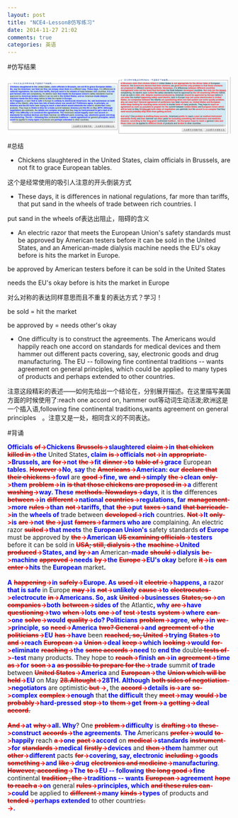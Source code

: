 ```yaml
---
layout: post
title: "NCE4-Lesson8仿写练习"
date: 2014-11-27 21:02
comments: true
categories: 英语
---
```


#仿写结果

![tu2](/images/NCE/lesson8.png)

<!--more-->

#总结

* Chickens slaughtered in the United States, claim officials in Brussels, are not fit to grace European tables. 

这个是经常使用的吸引人注意的开头倒装方式

* These days, it is differences in national regulations, far more than tariffs, that put sand in the wheels of trade between rich countries. I

put sand in the wheels of表达出阻止，阻碍的含义

* An electric razor that meets the European Union's safety standards must be approved by American testers before it can be sold in the United States, and an American-made dialysis machine needs the EU's okay before is hits the market in Europe.

be approved by American testers before it can be sold in the United States

 needs the EU's okay before is hits the market in Europe
 
 对么对称的表达同样意思而且不重复的表达方式？学习！
 
 be sold = hit the market
 
 be approved by = needs other's okay
 
*  One difficulty is to construct the agreements. The Americans would happily reach one accord on standards for medical devices and them hammer out different pacts covering, say, electronic goods and drug manufacturing. The EU -- following fine continental traditions -- wants agreement on general principles, which could be applied to many types of products and perhaps extended to other countries.

注意这段精彩的表述——如何先给出一个结论在，分别展开描述。在这里描写美国方面的时候使用了:reach one accord on, hammer out等动词生动活泼;欧洲这是一个插入语,following fine continental traditions,wants agreement on general principles　。注意又是一处，相同含义的不同表达。

#背诵

<span><b><font color="#0000FF">  Officials</font></b></span> <span><del><b><font color="#FF0000">of</font></b></del></span><b><font color="#FF0000">-></font></b><span><b><font color="#0000FF">Chickens</font></b></span> <span><del><b><font color="#FF0000">Brussels</font></b></del></span><b><font color="#FF0000">-></font></b><span><b><font color="#0000FF">slaughtered</font></b></span> <span><del><b><font color="#FF0000">claim</font></b></del></span><b><font color="#FF0000">-></font></b><span><b><font color="#0000FF">in</font></b></span> <span><del><b><font color="#FF0000">that chicken killed in</font></b></del></span><b><font color="#FF0000">-></font></b><span><b><font color="#0000FF">the</font></b></span> United States<span><b><font color="#0000FF">, claim</font></b></span> <span><del><b><font color="#FF0000">is</font></b></del></span><b><font color="#FF0000">-></font></b><span><b><font color="#0000FF">officials</font></b></span> <span><del><b><font color="#FF0000">not</font></b></del></span><b><font color="#FF0000">-></font></b><span><b><font color="#0000FF">in</font></b></span> <span><del><b><font color="#FF0000">appropriate</font></b></del></span><b><font color="#FF0000">-></font></b><span><b><font color="#0000FF">Brussels, are</font></b></span> <span><del><b><font color="#FF0000">for</font></b></del></span><b><font color="#FF0000">-></font></b><span><b><font color="#0000FF">not</font></b></span> <span><del><b><font color="#FF0000">the</font></b></del></span><b><font color="#FF0000">-></font></b><span><b><font color="#0000FF">fit</font></b></span> <span><del><b><font color="#FF0000">dinner</font></b></del></span><b><font color="#FF0000">-></font></b><span><b><font color="#0000FF">to</font></b></span> <span><del><b><font color="#FF0000">table of</font></b></del></span><b><font color="#FF0000">-></font></b><span><b><font color="#0000FF">grace</font></b></span> European<span><b><font color="#0000FF"> tables</font></b></span>. <span><del><b><font color="#FF0000">However</font></b></del></span><b><font color="#FF0000">-></font></b><span><b><font color="#0000FF">No</font></b></span>, <span><b><font color="#0000FF">say </font></b></span>the <span><del><b><font color="#FF0000">Americans</font></b></del></span><b><font color="#FF0000">-></font></b><span><b><font color="#0000FF">American: our</font></b></span> <span><del><b><font color="#FF0000">declare that their chickens</font></b></del></span><b><font color="#FF0000">-></font></b><span><b><font color="#0000FF">fowl</font></b></span> are <span><del><b><font color="#FF0000">good</font></b></del></span><b><font color="#FF0000">-></font></b><span><b><font color="#0000FF">fine, we</font></b></span> <span><del><b><font color="#FF0000">and</font></b></del></span><b><font color="#FF0000">-></font></b><span><b><font color="#0000FF">simply</font></b></span> <span><del><b><font color="#FF0000">the</font></b></del></span><b><font color="#FF0000">-></font></b><span><b><font color="#0000FF">clean</font></b></span> <span><del><b><font color="#FF0000">only</font></b></del></span><b><font color="#FF0000">-></font></b><span><b><font color="#0000FF">them</font></b></span> <span><del><b><font color="#FF0000">problem</font></b></del></span><b><font color="#FF0000">-></font></b><span><b><font color="#0000FF">in</font></b></span> <span><del><b><font color="#FF0000">is that those chickens are proposed in</font></b></del></span><b><font color="#FF0000">-></font></b><span><b><font color="#0000FF">a</font></b></span> different <span><del><b><font color="#FF0000">washing</font></b></del></span><b><font color="#FF0000">-></font></b><span><b><font color="#0000FF">way. These</font></b></span> <span><del><b><font color="#FF0000">methods. Nowadays</font></b></del></span><b><font color="#FF0000">-></font></b><span><b><font color="#0000FF">days</font></b></span>, it is<span><b><font color="#0000FF"> the</font></b></span> differences <span><del><b><font color="#FF0000">between</font></b></del></span><b><font color="#FF0000">-></font></b><span><b><font color="#0000FF">in</font></b></span> <span><del><b><font color="#FF0000">different</font></b></del></span><b><font color="#FF0000">-></font></b><span><b><font color="#0000FF">national</font></b></span> <span><del><b><font color="#FF0000">countries</font></b></del></span><b><font color="#FF0000">-></font></b><span><b><font color="#0000FF">regulations, far</font></b></span> <span><del><b><font color="#FF0000">management</font></b></del></span><b><font color="#FF0000">-></font></b><span><b><font color="#0000FF">more</font></b></span> <span><del><b><font color="#FF0000">rules</font></b></del></span><b><font color="#FF0000">-></font></b><span><b><font color="#0000FF">than</font></b></span> <span><del><b><font color="#FF0000">not</font></b></del></span><b><font color="#FF0000">-></font></b><span><b><font color="#0000FF">tariffs, that</font></b></span> <span><del><b><font color="#FF0000">the</font></b></del></span><b><font color="#FF0000">-></font></b><span><b><font color="#0000FF">put</font></b></span> <span><del><b><font color="#FF0000">taxes</font></b></del></span><b><font color="#FF0000">-></font></b><span><b><font color="#0000FF">sand</font></b></span> <span><del><b><font color="#FF0000">that barricade</font></b></del></span><b><font color="#FF0000">-></font></b><span><b><font color="#0000FF">in</font></b></span> the<span><b><font color="#0000FF"> wheels of</font></b></span> trade between <span><del><b><font color="#FF0000">developed</font></b></del></span><b><font color="#FF0000">-></font></b><span><b><font color="#0000FF">rich</font></b></span> countries. <span><del><b><font color="#FF0000">Not</font></b></del></span><b><font color="#FF0000">-></font></b><span><b><font color="#0000FF">It</font></b></span> <span><del><b><font color="#FF0000">only</font></b></del></span><b><font color="#FF0000">-></font></b><span><b><font color="#0000FF">is</font></b></span> <span><del><b><font color="#FF0000">are</font></b></del></span><b><font color="#FF0000">-></font></b><span><b><font color="#0000FF">not</font></b></span> <span><del><b><font color="#FF0000">the</font></b></del></span><b><font color="#FF0000">-></font></b><span><b><font color="#0000FF">just</font></b></span> <span><del><b><font color="#FF0000">famers</font></b></del></span><b><font color="#FF0000">-></font></b><span><b><font color="#0000FF">farmers who are</font></b></span> complaining. An electric razor <span><del><b><font color="#FF0000">suited</font></b></del></span><b><font color="#FF0000">-></font></b><span><b><font color="#0000FF">that meets</font></b></span> the<span><b><font color="#0000FF"> European Union's</font></b></span> safety standards<span><b><font color="#0000FF"> of Europe</font></b></span> must be approved by <span><del><b><font color="#FF0000">the</font></b></del></span><b><font color="#FF0000">-></font></b><span><b><font color="#0000FF">American</font></b></span> <span><del><b><font color="#FF0000">US examining officials</font></b></del></span><b><font color="#FF0000">-></font></b><span><b><font color="#0000FF">testers</font></b></span> before it can be sold in <span><del><b><font color="#FF0000">USA; still, dialysis</font></b></del></span><b><font color="#FF0000">-></font></b><span><b><font color="#0000FF">the</font></b></span> <span><del><b><font color="#FF0000">machine</font></b></del></span><b><font color="#FF0000">-></font></b><span><b><font color="#0000FF">United</font></b></span> <span><del><b><font color="#FF0000">produced</font></b></del></span><b><font color="#FF0000">-></font></b><span><b><font color="#0000FF">States, and</font></b></span> <span><del><b><font color="#FF0000">by</font></b></del></span><b><font color="#FF0000">-></font></b><span><b><font color="#0000FF">an</font></b></span> American<span><b><font color="#0000FF">-made</font></b></span> <span><del><b><font color="#FF0000">should</font></b></del></span><b><font color="#FF0000">-></font></b><span><b><font color="#0000FF">dialysis</font></b></span> <span><del><b><font color="#FF0000">be</font></b></del></span><b><font color="#FF0000">-></font></b><span><b><font color="#0000FF">machine</font></b></span> <span><del><b><font color="#FF0000">approved</font></b></del></span><b><font color="#FF0000">-></font></b><span><b><font color="#0000FF">needs</font></b></span> <span><del><b><font color="#FF0000">by</font></b></del></span><b><font color="#FF0000">-></font></b><span><b><font color="#0000FF">the</font></b></span> <span><del><b><font color="#FF0000">Europe</font></b></del></span><b><font color="#FF0000">-></font></b><span><b><font color="#0000FF">EU's okay</font></b></span> before <span><del><b><font color="#FF0000">it</font></b></del></span><b><font color="#FF0000">-></font></b><span><b><font color="#0000FF">is</font></b></span> <span><del><b><font color="#FF0000">can enter</font></b></del></span><b><font color="#FF0000">-></font></b><span><b><font color="#0000FF">hits</font></b></span> the<span><b><font color="#0000FF"> European</font></b></span> market<span><b><font color="#0000FF">.<br />
<br />
A</font></b></span> <span><del><b><font color="#FF0000">happening</font></b></del></span><b><font color="#FF0000">-></font></b><span><b><font color="#0000FF">in</font></b></span> <span><del><b><font color="#FF0000">safely</font></b></del></span><b><font color="#FF0000">-></font></b><span><b><font color="#0000FF">Europe.
    As</font></b></span> <span><del><b><font color="#FF0000">used</font></b></del></span><b><font color="#FF0000">-></font></b><span><b><font color="#0000FF">it</font></b></span> <span><del><b><font color="#FF0000">electric</font></b></del></span><b><font color="#FF0000">-></font></b><span><b><font color="#0000FF">happens, a</font></b></span> razor<span><b><font color="#0000FF"> that is safe</font></b></span> in Europe <span><del><b><font color="#FF0000">may</font></b></del></span><b><font color="#FF0000">-></font></b><span><b><font color="#0000FF">is</font></b></span> <span><del><b><font color="#FF0000">not</font></b></del></span><b><font color="#FF0000">-></font></b><span><b><font color="#0000FF">unlikely</font></b></span> <span><del><b><font color="#FF0000">cause</font></b></del></span><b><font color="#FF0000">-></font></b><span><b><font color="#0000FF">to</font></b></span> <span><del><b><font color="#FF0000">electrocutes</font></b></del></span><b><font color="#FF0000">-></font></b><span><b><font color="#0000FF">electrocute</font></b></span> <span><del><b><font color="#FF0000">in</font></b></del></span><b><font color="#FF0000">-></font></b><span><b><font color="#0000FF">Americans. So, ask</font></b></span> <span><del><b><font color="#FF0000">United</font></b></del></span><b><font color="#FF0000">-></font></b><span><b><font color="#0000FF">businesses</font></b></span> <span><del><b><font color="#FF0000">States, so</font></b></del></span><b><font color="#FF0000">-></font></b><span><b><font color="#0000FF">on</font></b></span> <span><del><b><font color="#FF0000">companies</font></b></del></span><b><font color="#FF0000">-></font></b><span><b><font color="#0000FF">both</font></b></span> <span><del><b><font color="#FF0000">between</font></b></del></span><b><font color="#FF0000">-></font></b><span><b><font color="#0000FF">sides of</font></b></span> the Atlantic<span><b><font color="#0000FF">, why</font></b></span> <span><del><b><font color="#FF0000">are</font></b></del></span><b><font color="#FF0000">-></font></b><span><b><font color="#0000FF">have</font></b></span> <span><del><b><font color="#FF0000">questioning</font></b></del></span><b><font color="#FF0000">-></font></b><span><b><font color="#0000FF">two</font></b></span> <span><del><b><font color="#FF0000">when</font></b></del></span><b><font color="#FF0000">-></font></b><span><b><font color="#0000FF">lots</font></b></span> <span><del><b><font color="#FF0000">one</font></b></del></span><b><font color="#FF0000">-></font></b><span><b><font color="#0000FF">of</font></b></span> <span><del><b><font color="#FF0000">test</font></b></del></span><b><font color="#FF0000">-></font></b><span><b><font color="#0000FF">tests</font></b></span> <span><del><b><font color="#FF0000">system</font></b></del></span><b><font color="#FF0000">-></font></b><span><b><font color="#0000FF">where</font></b></span> <span><del><b><font color="#FF0000">can</font></b></del></span><b><font color="#FF0000">-></font></b><span><b><font color="#0000FF">one</font></b></span> <span><del><b><font color="#FF0000">solve</font></b></del></span><b><font color="#FF0000">-></font></b><span><b><font color="#0000FF">would</font></b></span> <span><del><b><font color="#FF0000">quality</font></b></del></span><b><font color="#FF0000">-></font></b><span><b><font color="#0000FF">do? Politicians</font></b></span> <span><del><b><font color="#FF0000">problem</font></b></del></span><b><font color="#FF0000">-></font></b><span><b><font color="#0000FF">agree</font></b></span>, <span><del><b><font color="#FF0000">why</font></b></del></span><b><font color="#FF0000">-></font></b><span><b><font color="#0000FF">in</font></b></span> <span><del><b><font color="#FF0000">we</font></b></del></span><b><font color="#FF0000">-></font></b><span><b><font color="#0000FF">principle, so</font></b></span> <span><del><b><font color="#FF0000">need</font></b></del></span><b><font color="#FF0000">-></font></b><span><b><font color="#0000FF">America</font></b></span> <span><del><b><font color="#FF0000">two? General</font></b></del></span><b><font color="#FF0000">-></font></b><span><b><font color="#0000FF">and</font></b></span> <span><del><b><font color="#FF0000">agreement of</font></b></del></span><b><font color="#FF0000">-></font></b><span><b><font color="#0000FF">the</font></b></span> <span><del><b><font color="#FF0000">politicians</font></b></del></span><b><font color="#FF0000">-></font></b><span><b><font color="#0000FF">EU</font></b></span> <span><del><b><font color="#FF0000">has</font></b></del></span><b><font color="#FF0000">-></font></b><span><b><font color="#0000FF">have</font></b></span> been <span><del><b><font color="#FF0000">reached, so, United</font></b></del></span><b><font color="#FF0000">-></font></b><span><b><font color="#0000FF">trying</font></b></span> <span><del><b><font color="#FF0000">States</font></b></del></span><b><font color="#FF0000">-></font></b><span><b><font color="#0000FF">to</font></b></span> <span><del><b><font color="#FF0000">and</font></b></del></span><b><font color="#FF0000">-></font></b><span><b><font color="#0000FF">reach</font></b></span> <span><del><b><font color="#FF0000">European</font></b></del></span><b><font color="#FF0000">-></font></b><span><b><font color="#0000FF">a</font></b></span> <span><del><b><font color="#FF0000">Union</font></b></del></span><b><font color="#FF0000">-></font></b><span><b><font color="#0000FF">deal</font></b></span> <span><del><b><font color="#FF0000">keep</font></b></del></span><b><font color="#FF0000">-></font></b><span><b><font color="#0000FF">which</font></b></span> <span><del><b><font color="#FF0000">looking</font></b></del></span><b><font color="#FF0000">-></font></b><span><b><font color="#0000FF">would</font></b></span> <span><del><b><font color="#FF0000">for</font></b></del></span><b><font color="#FF0000">-></font></b><span><b><font color="#0000FF">eliminate</font></b></span> <span><del><b><font color="#FF0000">reaching</font></b></del></span><b><font color="#FF0000">-></font></b><span><b><font color="#0000FF">the</font></b></span> <span><del><b><font color="#FF0000">some accords</font></b></del></span><b><font color="#FF0000">-></font></b><span><b><font color="#0000FF">need</font></b></span> to<span><b><font color="#0000FF"> end the</font></b></span> double<span><del><b><font color="#FF0000"> tests of</font></b></del></span><b><font color="#FF0000">-></font></b><span><b><font color="#0000FF">-test</font></b></span> many products. They hope to <span><del><b><font color="#FF0000">reach</font></b></del></span><b><font color="#FF0000">-></font></b><span><b><font color="#0000FF">finish</font></b></span> <span><del><b><font color="#FF0000">an</font></b></del></span><b><font color="#FF0000">-></font></b><span><b><font color="#0000FF">in</font></b></span> <span><del><b><font color="#FF0000">agreement</font></b></del></span><b><font color="#FF0000">-></font></b><span><b><font color="#0000FF">time</font></b></span> <span><del><b><font color="#FF0000">as</font></b></del></span><b><font color="#FF0000">-></font></b><span><b><font color="#0000FF">for</font></b></span> <span><del><b><font color="#FF0000">soon</font></b></del></span><b><font color="#FF0000">-></font></b><span><b><font color="#0000FF">a</font></b></span> <span><del><b><font color="#FF0000">as possible to prepare for the</font></b></del></span><b><font color="#FF0000">-></font></b><span><b><font color="#0000FF">trade</font></b></span> summit<span><b><font color="#0000FF"> of trade</font></b></span> between <span><del><b><font color="#FF0000">United States</font></b></del></span><b><font color="#FF0000">-></font></b><span><b><font color="#0000FF">America</font></b></span> and <span><del><b><font color="#FF0000">European</font></b></del></span><b><font color="#FF0000">-></font></b><span><b><font color="#0000FF">the</font></b></span> <span><del><b><font color="#FF0000">Union which will be held</font></b></del></span><b><font color="#FF0000">-></font></b><span><b><font color="#0000FF">EU</font></b></span> on May <span><del><b><font color="#FF0000">28.Altought</font></b></del></span><b><font color="#FF0000">-></font></b><span><b><font color="#0000FF">28TH. Although</font></b></span> <span><del><b><font color="#FF0000">both sides of negotiation</font></b></del></span><b><font color="#FF0000">-></font></b><span><b><font color="#0000FF">negotiators</font></b></span> are optimistic<span><del><b><font color="#FF0000"> but </font></b></del></span><b><font color="#FF0000">-></font></b><span><b><font color="#0000FF">, </font></b></span>the <span><del><b><font color="#FF0000">accord</font></b></del></span><b><font color="#FF0000">-></font></b><span><b><font color="#0000FF">details</font></b></span> <span><del><b><font color="#FF0000">is</font></b></del></span><b><font color="#FF0000">-></font></b><span><b><font color="#0000FF">are</font></b></span> <span><del><b><font color="#FF0000">so</font></b></del></span><b><font color="#FF0000">-></font></b><span><b><font color="#0000FF">complex</font></b></span> <span><del><b><font color="#FF0000">complex</font></b></del></span><b><font color="#FF0000">-></font></b><span><b><font color="#0000FF">enough</font></b></span> that<span><b><font color="#0000FF"> the difficult</font></b></span> they <span><del><b><font color="#FF0000">meet</font></b></del></span><b><font color="#FF0000">-></font></b><span><b><font color="#0000FF">may</font></b></span> <span><del><b><font color="#FF0000">would</font></b></del></span><b><font color="#FF0000">-></font></b><span><b><font color="#0000FF">be</font></b></span> <span><del><b><font color="#FF0000">probably</font></b></del></span><b><font color="#FF0000">-></font></b><span><b><font color="#0000FF">hard-pressed</font></b></span> <span><del><b><font color="#FF0000">stop</font></b></del></span><b><font color="#FF0000">-></font></b><span><b><font color="#0000FF">to</font></b></span> <span><del><b><font color="#FF0000">them</font></b></del></span><b><font color="#FF0000">-></font></b><span><b><font color="#0000FF">get</font></b></span> <span><del><b><font color="#FF0000">from</font></b></del></span><b><font color="#FF0000">-></font></b><span><b><font color="#0000FF">a</font></b></span> <span><del><b><font color="#FF0000">getting</font></b></del></span><b><font color="#FF0000">-></font></b><span><b><font color="#0000FF">deal</font></b></span> <span><del><b><font color="#FF0000">accord.<br />
<br />
And</font></b></del></span><b><font color="#FF0000">-></font></b><span><b><font color="#0000FF">at</font></b></span> <span><del><b><font color="#FF0000">why</font></b></del></span><b><font color="#FF0000">-></font></b><span><b><font color="#0000FF">all.
    Why</font></b></span>? One <span><del><b><font color="#FF0000">problem</font></b></del></span><b><font color="#FF0000">-></font></b><span><b><font color="#0000FF">difficulty</font></b></span> is <span><del><b><font color="#FF0000">drafting</font></b></del></span><b><font color="#FF0000">-></font></b><span><b><font color="#0000FF">to</font></b></span> <span><del><b><font color="#FF0000">these</font></b></del></span><b><font color="#FF0000">-></font></b><span><b><font color="#0000FF">construct</font></b></span> <span><del><b><font color="#FF0000">accords</font></b></del></span><b><font color="#FF0000">-></font></b><span><b><font color="#0000FF">the agreements</font></b></span>. <span><b><font color="#0000FF">The </font></b></span>Americans <span><del><b><font color="#FF0000">prefer</font></b></del></span><b><font color="#FF0000">-></font></b><span><b><font color="#0000FF">would</font></b></span> <span><del><b><font color="#FF0000">to</font></b></del></span><b><font color="#FF0000">-></font></b><span><b><font color="#0000FF">happily</font></b></span> reach <span><del><b><font color="#FF0000">a</font></b></del></span><b><font color="#FF0000">-></font></b><span><b><font color="#0000FF">one</font></b></span> <span><del><b><font color="#FF0000">pact</font></b></del></span><b><font color="#FF0000">-></font></b><span><b><font color="#0000FF">accord</font></b></span> on <span><del><b><font color="#FF0000">medical</font></b></del></span><b><font color="#FF0000">-></font></b><span><b><font color="#0000FF">standards</font></b></span> <span><del><b><font color="#FF0000">instrument</font></b></del></span><b><font color="#FF0000">-></font></b><span><b><font color="#0000FF">for</font></b></span> <span><del><b><font color="#FF0000">standards</font></b></del></span><b><font color="#FF0000">-></font></b><span><b><font color="#0000FF">medical</font></b></span> <span><del><b><font color="#FF0000">firstly</font></b></del></span><b><font color="#FF0000">-></font></b><span><b><font color="#0000FF">devices</font></b></span> and <span><del><b><font color="#FF0000">then</font></b></del></span><b><font color="#FF0000">-></font></b><span><b><font color="#0000FF">them</font></b></span> hammer out <span><del><b><font color="#FF0000">other</font></b></del></span><b><font color="#FF0000">-></font></b><span><b><font color="#0000FF">different</font></b></span> pacts <span><del><b><font color="#FF0000">for</font></b></del></span><b><font color="#FF0000">-></font></b><span><b><font color="#0000FF">covering, say, electronic</font></b></span> <span><del><b><font color="#FF0000">including</font></b></del></span><b><font color="#FF0000">-></font></b><span><b><font color="#0000FF">goods</font></b></span> <span><del><b><font color="#FF0000">something</font></b></del></span><b><font color="#FF0000">-></font></b><span><b><font color="#0000FF">and</font></b></span> <span><del><b><font color="#FF0000">like</font></b></del></span><b><font color="#FF0000">-></font></b><span><b><font color="#0000FF">drug</font></b></span> <span><del><b><font color="#FF0000">electronics and medicine</font></b></del></span><b><font color="#FF0000">-></font></b><span><b><font color="#0000FF">manufacturing</font></b></span>. <span><del><b><font color="#FF0000">However, according</font></b></del></span><b><font color="#FF0000">-></font></b><span><b><font color="#0000FF">The</font></b></span> <span><del><b><font color="#FF0000">to</font></b></del></span><b><font color="#FF0000">-></font></b><span><b><font color="#0000FF">EU -- following</font></b></span> <span><del><b><font color="#FF0000">the long good</font></b></del></span><b><font color="#FF0000">-></font></b><span><b><font color="#0000FF">fine</font></b></span> continental <span><del><b><font color="#FF0000">tradition , the</font></b></del></span><b><font color="#FF0000">-></font></b><span><b><font color="#0000FF">traditions -- wants</font></b></span> <span><del><b><font color="#FF0000">European</font></b></del></span><b><font color="#FF0000">-></font></b><span><b><font color="#0000FF">agreement</font></b></span> <span><del><b><font color="#FF0000">hope to reach a</font></b></del></span><b><font color="#FF0000">-></font></b><span><b><font color="#0000FF">on</font></b></span> general <span><del><b><font color="#FF0000">rules</font></b></del></span><b><font color="#FF0000">-></font></b><span><b><font color="#0000FF">principles, which</font></b></span> <span><del><b><font color="#FF0000">and these rules can</font></b></del></span><b><font color="#FF0000">-></font></b><span><b><font color="#0000FF">could</font></b></span> be applied to <span><del><b><font color="#FF0000">different</font></b></del></span><b><font color="#FF0000">-></font></b><span><b><font color="#0000FF">many</font></b></span> <span><del><b><font color="#FF0000">kinds</font></b></del></span><b><font color="#FF0000">-></font></b><span><b><font color="#0000FF">types</font></b></span> of products and <span><del><b><font color="#FF0000">tended</font></b></del></span><b><font color="#FF0000">-></font></b><span><b><font color="#0000FF">perhaps extended</font></b></span> to other countries<span><del><b><font color="#FF0000">.    <br />
</font></b></del></span><b><font color="#FF0000">-></font></b><span><b><font color="#0000FF">.</font></b></span>
